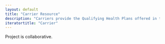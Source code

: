 ```yaml
---
layout: default
title: "Carrier Resource"
description: "Carriers provide the Qualifying Health Plans offered in the HBX to Individuals and Employers for their Employees."
iteratortitle: "Carrier"
---
```


Project is collaborative.